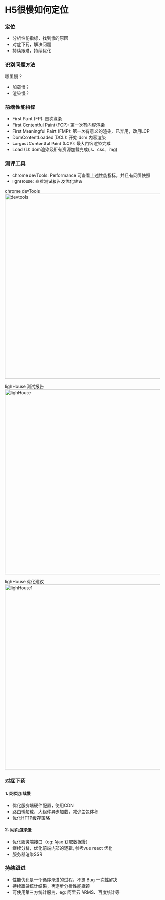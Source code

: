 
# H5很慢如何定位

### 定位
- 分析性能指标，找到慢的原因
- 对症下药，解决问题
- 持续跟进，持续优化

### 识别问题方法
哪里慢？
- 加载慢？
- 渲染慢？

### 前端性能指标
- First Paint (FP): 首次渲染
- First Contentful Paint (FCP): 第一次有内容渲染
- First Meaningful Paint (FMP): 第一次有意义的渲染，已弃用，改用LCP
- DomContentLoaded (DCL): 开始 dom 内容渲染
- Largest Contentful Paint (LCP): 最大内容渲染完成
- Load (L): dom渲染及所有资源加载完成(js、css、img)

### 测评工具
- chrome devTools: Performance 可查看上述性能指标，并且有网页快照
- lighHouse: 查看测试报告及优化建议



chrome devTools    
<img :src="$withBase('/assets/notes-images/breadth/devtools.png')" alt="devtools" width="600">

lighHouse 测试报告   
<img :src="$withBase('/assets/notes-images/breadth/lighHouse.png')" alt="lighHouse" width="600">


lighHouse 优化建议   
<img :src="$withBase('/assets/notes-images/breadth/lighHouse1.png')" alt="lighHouse1" width="600">

### 对症下药

#### 1. 网页加载慢
- 优化服务端硬件配置，使用CDN
- 路由懒加载，大组件异步加载，减少主包体积
- 优化HTTP缓存策略

#### 2. 网页渲染慢
- 优化服务端接口（eg: Ajax 获取数据慢）
- 继续分析，优化前端内部的逻辑, 参考vue react 优化
- 服务器渲染SSR

### 持续跟进
- 性能优化是一个循序渐进的过程，不想 Bug 一次性解决
- 持续跟进统计结果，再逐步分析性能瓶颈
- 可使用第三方统计服务，eg: 阿里云 ARMS、百度统计等